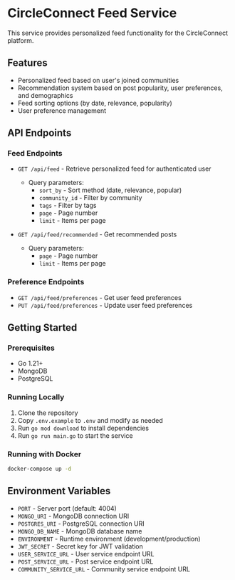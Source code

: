 # CircleConnect Feed Service

This service provides personalized feed functionality for the CircleConnect platform.

## Features

- Personalized feed based on user's joined communities
- Recommendation system based on post popularity, user preferences, and demographics
- Feed sorting options (by date, relevance, popularity)
- User preference management

## API Endpoints

### Feed Endpoints

- `GET /api/feed` - Retrieve personalized feed for authenticated user
  - Query parameters:
    - `sort_by` - Sort method (date, relevance, popular)
    - `community_id` - Filter by community
    - `tags` - Filter by tags
    - `page` - Page number
    - `limit` - Items per page

- `GET /api/feed/recommended` - Get recommended posts
  - Query parameters:
    - `page` - Page number
    - `limit` - Items per page

### Preference Endpoints

- `GET /api/feed/preferences` - Get user feed preferences
- `PUT /api/feed/preferences` - Update user feed preferences

## Getting Started

### Prerequisites

- Go 1.21+
- MongoDB
- PostgreSQL

### Running Locally

1. Clone the repository
2. Copy `.env.example` to `.env` and modify as needed
3. Run `go mod download` to install dependencies
4. Run `go run main.go` to start the service

### Running with Docker

```bash
docker-compose up -d
```

## Environment Variables

- `PORT` - Server port (default: 4004)
- `MONGO_URI` - MongoDB connection URI
- `POSTGRES_URI` - PostgreSQL connection URI
- `MONGO_DB_NAME` - MongoDB database name
- `ENVIRONMENT` - Runtime environment (development/production)
- `JWT_SECRET` - Secret key for JWT validation
- `USER_SERVICE_URL` - User service endpoint URL
- `POST_SERVICE_URL` - Post service endpoint URL
- `COMMUNITY_SERVICE_URL` - Community service endpoint URL 